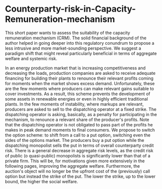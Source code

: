 # Counterparty-risk-in-Capacity-Remuneration-mechanism
This short paper wants to assess the suitability of the capacity remuneration mechanism (CRM). The solid financial background of the author helped in going deeper into this regulatory conundrum to propose a less intrusive and more market-sounding perspective. We suggest a paradigm shift that might reveal particularly beneficial in terms of aggregate welfare and systemic risk. 

In an energy production market that is increasing competitiveness and decreasing the loads, production companies are asked to receive adequate financing for building their plants to renounce their relevant profits coming for moments when the market shows excess demand. Unfortunately, these are the few moments where producers can make relevant gains suitable to cover investments. As a result, this scheme prevents the development of some assets in renewable energies or even in highly efficient traditional plants. In the few moments of instability, where markups are relevant, producers are asked to sell to the dispatching operator at a fixed strike. The dispatching operator is asking, basically, as a penalty for participating in the mechanism, to renounce a relevant share of the producer's profits. Note that the dispatching operator is not obligated to pass part of the profits he makes in peak demand moments to final consumers. We propose to switch the option scheme: to shift from a call to a put option, switching even the sides of the options market. The producers buy a put option while the dispatching monopolist sells the put in terms of overall counterparty credit risk. There is a general decrease in aggregate risk levels, as the credit risk of public (o quasi-public) monopolists is significantly lower than that of a private firm. This will be, for motivations given more extensively in the following pages, improving the aggregate welfare. Furthermore, the auction's object will no longer be the upfront cost of the (previously) call option but instead the strike of the put. The lower the strike, up to the lower bound, the higher the social welfare. 
